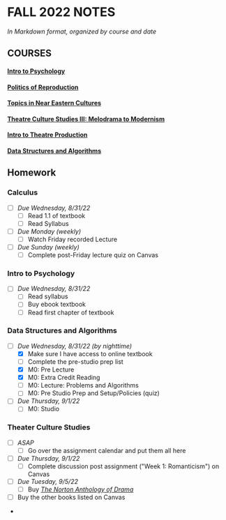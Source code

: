 # FALL 2022 NOTES

*In Markdown format, organized by course and date*

## COURSES
#### [Intro to Psychology](/Intro%20to%20Psychology/Notes)
#### [Politics of Reproduction](/Politics%20of%20Reproduction/Notes)
#### [Topics in Near Eastern Cultures](/Topics%20in%20Near%20Eastern%20Cultures/Notes)
#### [Theatre Culture Studies III: Melodrama to Modernism](/Theatre%20Culture%20Studies%20III/Notes)
#### [Intro to Theatre Production](/Intro%20to%20Theatre%20Production/Notes)
#### [Data Structures and Algorithms](/Data%20Structures%20and%20Algorithms/Notes)


## Homework
### Calculus
- [ ] _Due Wednesday, 8/31/22_
  - [ ] Read 1.1 of textbook
  - [ ] Read Syllabus
- [ ] _Due Monday (weekly)_
  - [ ] Watch Friday recorded Lecture
- [ ] _Due Sunday (weekly)_
  - [ ] Complete post-Friday lecture quiz on Canvas

### Intro to Psychology
- [ ] _Due Wednesday, 8/31/22_
  - [ ] Read syllabus
  - [ ] Buy ebook textbook
  - [ ] Read first chapter of textbook

### Data Structures and Algorithms
- [ ] _Due Wednesday, 8/31/22 (by nighttime)_
  - [x] Make sure I have access to online textbook
  - [ ] Complete the pre-studio prep list
  - [x] M0: Pre Lecture
  - [x] M0: Extra Credit Reading
  - [ ] M0: Lecture: Problems and Algorithms
  - [ ] M0: Pre Studio Prep and Setup/Policies (quiz)

- [ ] _Due Thursday, 9/1/22_
  - [ ] M0: Studio

### Theater Culture Studies
- [ ] _ASAP_
  - [ ] Go over the assignment calendar and put them all here
- [ ] _Due Thursday, 9/1/22_
  - [ ] Complete discussion post assignment ("Week 1: Romanticism") on Canvas
- [ ] _Due Tuesday, 9/5/22_
  - [ ] Buy *<u>The Norton Anthology of Drama</u>*
- [ ] Buy the other books listed on Canvas
- 